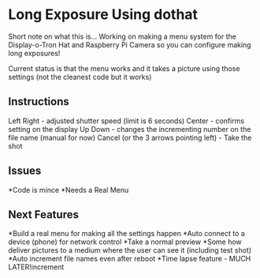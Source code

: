 # Long Exposure Using dothat

Short note on what this is... Working on making a menu system for the Display-o-Tron Hat and Raspberry Pi Camera so you can configure making long exposures!

Current status is that the menu works and it takes a picture using those settings (not the cleanest code but it works)

## Instructions

Left Right - adjusted shutter speed (limit is 6 seconds)
Center - confirms setting on the display
Up Down - changes the incrementing number on the file name (manual for now) 
Cancel (or the 3 arrows pointing left) - Take the shot

## Issues

*Code is mince
*Needs a Real Menu

## Next Features

*Build a real menu for making all the settings happen
*Auto connect to a device (phone) for network control
*Take a normal preview
*Some how deliver pictures to a medium where the user can see it (including test shot)
*Auto increment file names even after reboot
*Time lapse feature - MUCH LATER!increment
